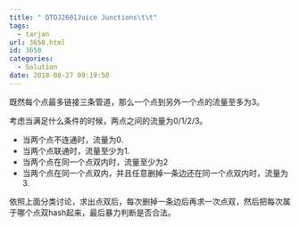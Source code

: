 ```yaml
---
title: " DTOJ2601Juice Junctions\t\t"
tags:
  - tarjan
url: 3650.html
id: 3650
categories:
  - Solution
date: 2018-08-27 09:19:50
---
```


既然每个点最多链接三条管道，那么一个点到另外一个点的流量至多为3。

考虑当满足什么条件的时候，两点之间的流量为0/1/2/3。

*   当两个点不连通时，流量为0.
*   当两个点联通时，流量至少为1.
*   当两个点在同一个点双内时，流量至少为2
*   当两个点在同一个点双内，并且任意删掉一条边还在同一个点双内时，流量为3.

依照上面分类讨论，求出点双后，每次删掉一条边后再求一次点双，然后把每次属于哪个点双hash起来，最后暴力判断是否合法。